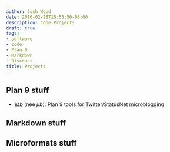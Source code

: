 ```yaml
---
author: Josh Wood
date: 2016-02-28T15:55:56-08:00
description: Code Projects
draft: true
tags:
- software
- code
- Plan 9
- Markdown
- Discount
title: Projects
---
```


## Plan 9 stuff

* [*Mb*][mb] (neé *µb*): Plan 9 tools for Twitter/StatusNet microblogging

## Markdown stuff

## Microformats stuff

[mb]: ../project/mb/
